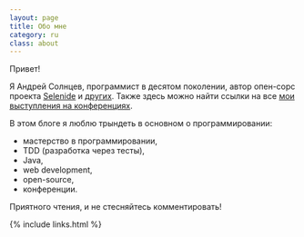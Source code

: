 ```yaml
---
layout: page
title: Обо мне
category: ru
class: about
---
```


Привет!

Я Андрей Солнцев, программист в десятом поколении, автор опен-сорс проекта [Selenide](http://ru.selenide.org) и [других](/open-source/).
Также здесь можно найти ссылки на все [мои выступления на конференциях](/video/).

В этом блоге я люблю трындеть в основном о программировании:

* мастерство в программировании,
* TDD (разработка через тесты), 
* Java,
* web development, 
* open-source,
* конференции.

Приятного чтения, и не стесняйтесь комментировать!

{% include links.html %}

